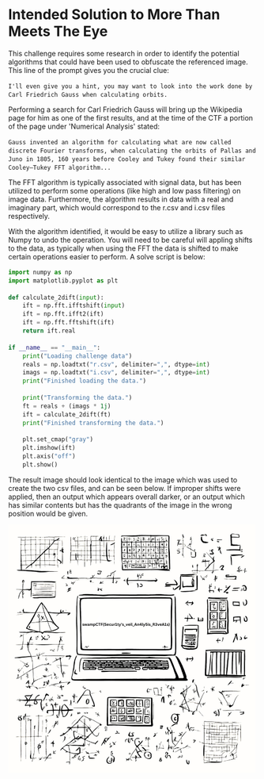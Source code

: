 # Intended Solution to More Than Meets The Eye

This challenge requires some research in order to identify the potential algorithms that could have been used to obfuscate the referenced image. This line of the prompt gives you the crucial clue:

`I'll even give you a hint, you may want to look into the work done by Carl Friedrich Gauss when calculating orbits.`

Performing a search for Carl Friedrich Gauss will bring up the Wikipedia page for him as one of the first results, and at the time of the CTF a portion of the page under 'Numerical Analysis' stated:

`Gauss invented an algorithm for calculating what are now called discrete Fourier transforms, when calculating the orbits of Pallas and Juno in 1805, 160 years before Cooley and Tukey found their similar Cooley–Tukey FFT algorithm...`

The FFT algorithm is typically associated with signal data, but has been utilized to perform some operations (like high and low pass filtering) on image data. Furthermore, the algorithm results in data with a real and imaginary part, which would correspond to the r.csv and i.csv files respectively. 

With the algorithm identified, it would be easy to utilize a library such as Numpy to undo the operation. You will need to be careful will appling shifts to the data, as typically when using the FFT the data is shifted to make certain operations easier to perform. A solve script is below:

```python 
import numpy as np
import matplotlib.pyplot as plt

def calculate_2dift(input):
    ift = np.fft.ifftshift(input)
    ift = np.fft.ifft2(ift)
    ift = np.fft.fftshift(ift)
    return ift.real

if __name__ == "__main__":
    print("Loading challenge data")
    reals = np.loadtxt("r.csv", delimiter=",", dtype=int)
    imags = np.loadtxt("i.csv", delimiter=",", dtype=int)
    print("Finished loading the data.")

    print("Transforming the data.")
    ft = reals + (imags * 1j)
    ift = calculate_2dift(ft)
    print("Finished transforming the data.")

    plt.set_cmap("gray")
    plt.imshow(ift)
    plt.axis("off")
    plt.show()
```

The result image should look identical to the image which was used to create the two csv files, and can be seen below. If improper shifts were applied, then an output which appears overall darker, or an output which has similar contents but has the quadrants of the image in the wrong position would be given. 

![source.png](./source.png)